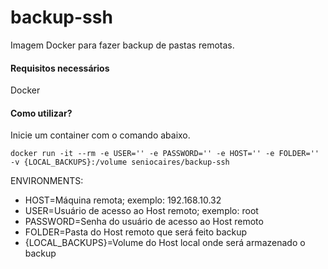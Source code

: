 # backup-ssh

Imagem Docker para fazer backup de pastas remotas.

#### Requisitos necessários

Docker

#### Como utilizar?

Inicie um container com o comando abaixo.

```
docker run -it --rm -e USER='' -e PASSWORD='' -e HOST='' -e FOLDER='' -v {LOCAL_BACKUPS}:/volume seniocaires/backup-ssh
```

ENVIRONMENTS:

- HOST=Máquina remota; exemplo: 192.168.10.32
- USER=Usuário de acesso ao Host remoto; exemplo: root
- PASSWORD=Senha do usuário de acesso ao Host remoto
- FOLDER=Pasta do Host remoto que será feito backup
- {LOCAL_BACKUPS}=Volume do Host local onde será armazenado o backup
